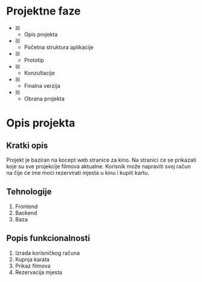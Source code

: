 # Projektne faze
- [x] - Opis projekta
- [x] - Početna struktura aplikacije
- [x] - Prototip
- [x] - Konzultacije
- [x] - Finalna verzija
- [x] - Obrana projekta

# Opis projekta
## Kratki opis
Projekt je baziran na kocept web stranice za kino. Na stranici će se prikazati koje su sve projekcije filmova aktualne. 
Korisnik može napraviti svoj račun na čije će ime moći rezervirati mjesta u kinu i kupiti kartu.

## Tehnologije
1. Frontend
2. Backend
3. Baza
## Popis funkcionalnosti
1.  Izrada korisničkog računa
2.  Kupnja karata
3.  Prikaz filmova
4.  Rezervacija mjesta
